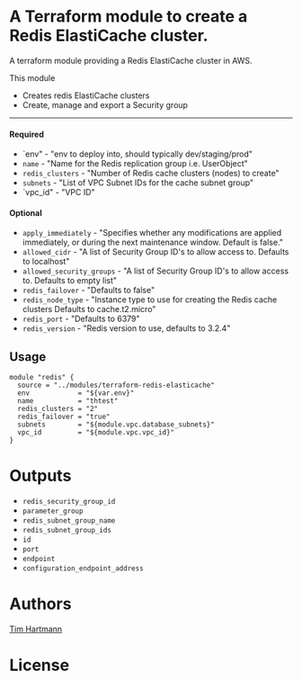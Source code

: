 A Terraform module to create a Redis ElastiCache cluster.
===========

A terraform module providing a Redis ElastiCache cluster in AWS.

This module

- Creates redis ElastiCache clusters
- Create, manage and export a Security group

----------------------
#### Required
- `env" - "env to deploy into, should typically dev/staging/prod"
- `name` - "Name for the Redis replication group i.e. UserObject"
- `redis_clusters` - "Number of Redis cache clusters (nodes) to create"
- `subnets` - "List of VPC Subnet IDs for the cache subnet group"
- `vpc_id"  - "VPC ID"


#### Optional

- `apply_immediately` - "Specifies whether any modifications are applied immediately, or during the next maintenance window. Default is false."
- `allowed_cidr` - "A list of Security Group ID's to allow access to. Defaults to localhost"
- `allowed_security_groups` - "A list of Security Group ID's to allow access to. Defaults to empty list"
- `redis_failover` - "Defaults to false"
- `redis_node_type` - "Instance type to use for creating the Redis cache clusters Defaults to cache.t2.micro"
- `redis_port` - "Defaults to 6379"
- `redis_version` - "Redis version to use, defaults to 3.2.4"

Usage
-----

```hcl
module "redis" {
  source = "../modules/terraform-redis-elasticache"
  env            = "${var.env}"
  name           = "thtest"
  redis_clusters = "2"
  redis_failover = "true"
  subnets        = "${module.vpc.database_subnets}"
  vpc_id         = "${module.vpc.vpc_id}"
}
```

Outputs
=======

- `redis_security_group_id`
- `parameter_group`
- `redis_subnet_group_name`
- `redis_subnet_group_ids`
- `id`
- `port`
- `endpoint` 
- `configuration_endpoint_address`


Authors
=======

[Tim Hartmann](https://github.com/tfhartmann)

License
=======
